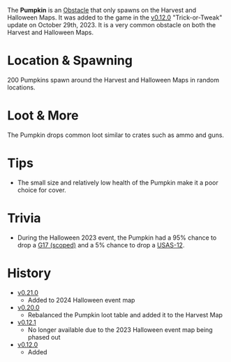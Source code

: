 The **Pumpkin** is an [Obstacle](/obstacles) that only spawns on the Harvest and Halloween Maps. It was added to the game in the [v0.12.0](https://github.com/HasangerGames/suroi/releases/tag/v0.12.0) "Trick-or-Tweak" update on October 29th, 2023. It is a very common obstacle on both the Harvest and Halloween Maps.

# Location & Spawning

200 Pumpkins spawn around the Harvest and Halloween Maps in random locations.

# Loot & More

The Pumpkin drops common loot similar to crates such as ammo and guns.

# Tips

- The small size and relatively low health of the Pumpkin make it a poor choice for cover.

# Trivia

- During the Halloween 2023 event, the Pumpkin had a 95% chance to drop a [G17 (scoped)](/weapons/guns/g17_scoped) and a 5% chance to drop a [USAS-12](/weapons/guns/usas12).

# History
- [v0.21.0](https://github.com/HasangerGames/suroi/releases/tag/v0.21.0)
  - Added to 2024 Halloween event map
- [v0.20.0](https://github.com/HasangerGames/suroi/releases/tag/v0.20.0)
  - Rebalanced the Pumpkin loot table and added it to the Harvest Map
- [v0.12.1](https://github.com/HasangerGames/suroi/releases/tag/v0.12.1)
  - No longer available due to the 2023 Halloween event map being phased out
- [v0.12.0](https://github.com/HasangerGames/suroi/releases/tag/v0.12.0)
  - Added
